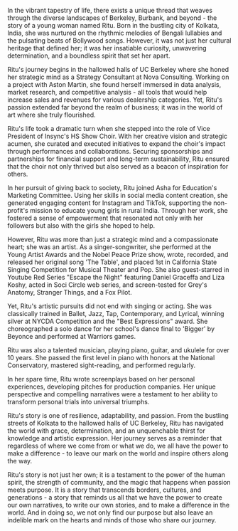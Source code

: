 In the vibrant tapestry of life, there exists a unique thread that weaves through the diverse landscapes of Berkeley, Burbank, and beyond - the story of a young woman named Ritu. Born in the bustling city of Kolkata, India, she was nurtured on the rhythmic melodies of Bengali lullabies and the pulsating beats of Bollywood songs. However, it was not just her cultural heritage that defined her; it was her insatiable curiosity, unwavering determination, and a boundless spirit that set her apart.

Ritu's journey begins in the hallowed halls of UC Berkeley where she honed her strategic mind as a Strategy Consultant at Nova Consulting. Working on a project with Aston Martin, she found herself immersed in data analysis, market research, and competitive analysis - all tools that would help increase sales and revenues for various dealership categories. Yet, Ritu's passion extended far beyond the realm of business; it was in the world of art where she truly flourished.

Ritu's life took a dramatic turn when she stepped into the role of Vice President of Insync's HS Show Choir. With her creative vision and strategic acumen, she curated and executed initiatives to expand the choir's impact through performances and collaborations. Securing sponsorships and partnerships for financial support and long-term sustainability, Ritu ensured that the choir not only thrived but also served as a beacon of inspiration for others.

In her pursuit of giving back to society, Ritu joined Asha for Education's Marketing Committee. Using her skills in social media content creation, she generated engaging content for Instagram and TikTok, supporting the non-profit's mission to educate young girls in rural India. Through her work, she fostered a sense of empowerment that resonated not only with her followers but also with the girls she hoped to help.

However, Ritu was more than just a strategic mind and a compassionate heart; she was an artist. As a singer-songwriter, she performed at the Young Artist Awards and the Nobel Peace Prize show, wrote, recorded, and released her original song 'The Table', and placed 1st in California State Singing Competition for Musical Theater and Pop. She also guest-starred in Youtube Red Series "Escape the Night" featuring Daniel Graceffa and Liza Koshy, acted in Soci Circle web series, and screen-tested for Grey's Anatomy, Stranger Things, and a Fox Pilot.

Yet, Ritu's artistic pursuits did not end with singing or acting. She was classically trained in Ballet, Jazz, Tap, Contemporary, and Lyrical, winning silver at NYCDA Competition and the "Best Expressions" award. She choreographed a solo dance for her school's dance final to 'Bigger' by Beyonce and performed at Warriors games.

Ritu was also a talented musician, playing piano, guitar, and ukulele for over 10 years. She passed the first level in piano with honors at the National Conservatory, mastered sight-reading, and performed regularly.

In her spare time, Ritu wrote screenplays based on her personal experiences, developing pitches for production companies. Her unique perspective and compelling narratives were a testament to her ability to transform personal trials into universal triumphs.

Ritu's story is one of resilience, adaptability, and passion. From the bustling streets of Kolkata to the hallowed halls of UC Berkeley, Ritu has navigated the world with grace, determination, and an unquenchable thirst for knowledge and artistic expression. Her journey serves as a reminder that regardless of where we come from or what we do, we all have the power to make a difference - to leave our mark on the world and inspire others along the way.

Ritu's story is not just her own; it is a testament to the power of the human spirit, the strength of community, and the magic that happens when passion meets purpose. It is a story that transcends borders, cultures, and generations - a story that reminds us all that we have the power to create our own narratives, to write our own stories, and to make a difference in the world. And in doing so, we not only find our purpose but also leave an indelible mark on the hearts and minds of those who share our journey.